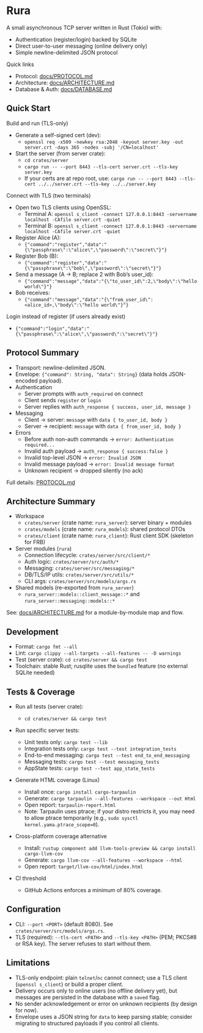 # Rura

A small asynchronous TCP server written in Rust (Tokio) with:
- Authentication (register/login) backed by SQLite
- Direct user-to-user messaging (online delivery only)
- Simple newline-delimited JSON protocol

Quick links
- Protocol: [docs/PROTOCOL.md](docs/PROTOCOL.md)
- Architecture: [docs/ARCHITECTURE.md](docs/ARCHITECTURE.md)
- Database & Auth: [docs/DATABASE.md](docs/DATABASE.md)

## Quick Start

Build and run (TLS-only)
- Generate a self-signed cert (dev):
  - `openssl req -x509 -newkey rsa:2048 -keyout server.key -out server.crt -days 365 -nodes -subj '/CN=localhost'`
- Start the server (from server crate):
  - `cd crates/server`
  - `cargo run -- --port 8443 --tls-cert server.crt --tls-key server.key`
  - If your certs are at repo root, use: `cargo run -- --port 8443 --tls-cert ../../server.crt --tls-key ../../server.key`

Connect with TLS (two terminals)
- Open two TLS clients using OpenSSL:
  - Terminal A: `openssl s_client -connect 127.0.0.1:8443 -servername localhost -CAfile server.crt -quiet`
  - Terminal B: `openssl s_client -connect 127.0.0.1:8443 -servername localhost -CAfile server.crt -quiet`
- Register Alice (A):
  - `{"command":"register","data":"{\"passphrase\":\"alice\",\"password\":\"secret\"}"}`
- Register Bob (B):
  - `{"command":"register","data":"{\"passphrase\":\"bob\",\"password\":\"secret\"}"}`
- Send a message (A → B; replace 2 with Bob’s user_id):
  - `{"command":"message","data":"{\"to_user_id\":2,\"body\":\"hello world\"}"}`
- Bob receives:
  - `{"command":"message","data":"{\"from_user_id\":<alice_id>,\"body\":\"hello world\"}"}`

Login instead of register (if users already exist)
- `{"command":"login","data":"{\"passphrase\":\"alice\",\"password\":\"secret\"}"}`

## Protocol Summary
- Transport: newline-delimited JSON.
- Envelope: `{"command": String, "data": String}` (data holds JSON-encoded payload).
- Authentication
  - Server prompts with `auth_required` on connect
  - Client sends `register` or `login`
  - Server replies with `auth_response { success, user_id, message }`
- Messaging
  - Client → server: `message` with `data { to_user_id, body }`
  - Server → recipient: `message` with `data { from_user_id, body }`
- Errors
  - Before auth non-auth commands → `error: Authentication required...`
  - Invalid auth payload → `auth_response { success:false }`
  - Invalid top-level JSON → `error: Invalid JSON`
  - Invalid message payload → `error: Invalid message format`
  - Unknown recipient → dropped silently (no ack)

Full details: [PROTOCOL.md](PROTOCOL.md)

## Architecture Summary
- Workspace
  - `crates/server` (crate name: `rura_server`): server binary + modules
  - `crates/models` (crate name: `rura_models`): shared protocol DTOs
  - `crates/client` (crate name: `rura_client`): Rust client SDK (skeleton for FRB)
- Server modules (`rura`)
  - Connection lifecycle: `crates/server/src/client/*`
  - Auth logic: `crates/server/src/auth/*`
  - Messaging: `crates/server/src/messaging/*`
  - DB/TLS/IP utils: `crates/server/src/utils/*`
  - CLI args: `crates/server/src/models/args.rs`
- Shared models (re-exported from `rura_server`)
  - `rura_server::models::client_message::*` and `rura_server::messaging::models::*`

See: [docs/ARCHITECTURE.md](docs/ARCHITECTURE.md) for a module-by-module map and flow.

## Development
- Format: `cargo fmt --all`
- Lint: `cargo clippy --all-targets --all-features -- -D warnings`
- Test (server crate): `cd crates/server && cargo test`
- Toolchain: stable Rust; rusqlite uses the `bundled` feature (no external SQLite needed)

## Tests & Coverage

- Run all tests (server crate):
  - `cd crates/server && cargo test`

- Run specific server tests:
  - Unit tests only: `cargo test --lib`
  - Integration tests only: `cargo test --test integration_tests`
  - End-to-end messaging: `cargo test --test end_to_end_messaging`
  - Messaging tests: `cargo test --test messaging_tests`
  - AppState tests: `cargo test --test app_state_tests`

- Generate HTML coverage (Linux)
  - Install once: `cargo install cargo-tarpaulin`
  - Generate: `cargo tarpaulin --all-features --workspace --out Html`
  - Open report: `tarpaulin-report.html`
  - Note: Tarpaulin uses ptrace; if your distro restricts it, you may need to allow ptrace temporarily (e.g., `sudo sysctl kernel.yama.ptrace_scope=0`).

- Cross-platform coverage alternative
  - Install: `rustup component add llvm-tools-preview && cargo install cargo-llvm-cov`
  - Generate: `cargo llvm-cov --all-features --workspace --html`
  - Open report: `target/llvm-cov/html/index.html`

- CI threshold
  - GitHub Actions enforces a minimum of 80% coverage.

## Configuration
- CLI: `--port <PORT>` (default 8080). See `crates/server/src/models/args.rs`.
- TLS (required): `--tls-cert <PATH>` and `--tls-key <PATH>` (PEM; PKCS#8 or RSA key). The server refuses to start without them.

## Limitations
- TLS-only endpoint: plain `telnet`/`nc` cannot connect; use a TLS client (`openssl s_client`) or build a proper client.
- Delivery occurs only to online users (no offline delivery yet), but messages are persisted in the database with a `saved` flag.
- No sender acknowledgement or error on unknown recipients (by design for now).
- Envelope uses a JSON string for `data` to keep parsing stable; consider migrating to structured payloads if you control all clients.
